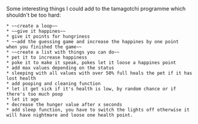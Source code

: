 Some interesting things I could add to the
tamagotchi programme which shouldn't be too hard:

    * ~~create a loop~~
    * ~~give it happines~~
    * give it points for hungriness
    * ~~add the guessing game and increase the happines by one point
    when you finished the game~~
    * ~~create a list with things you can do~~
    * pet it to increase happiness
    * poke it to make it speak, pokes let it loose a happines point
    * add max values depending on the status
    * sleeping with all values with over 50% full heals the pet if it has lost health
    * add pooping and cleaning function
    * let it get sick if it's health is low, by random chance or if there's too much poop
    * let it age
    * decrease the hunger value after x seconds
    * add sleep function, you have to switch the lights off otherwise it will have nightmare and loose one health point. 
